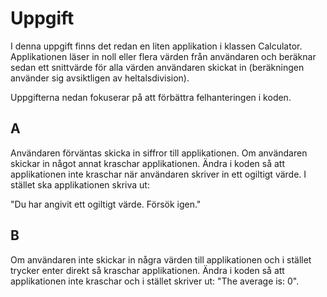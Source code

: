 ﻿# Uppgift
I denna uppgift finns det redan en liten applikation i klassen
Calculator. Applikationen läser in noll eller flera värden från
användaren och beräknar sedan ett snittvärde för alla värden
användaren skickat in (beräkningen använder sig avsiktligen av
heltalsdivision).

Uppgifterna nedan fokuserar på att förbättra felhanteringen i koden.

## A
Användaren förväntas skicka in siffror till applikationen. Om
användaren skickar in något annat kraschar applikationen. Ändra i
koden så att applikationen inte kraschar när användaren skriver in
ett ogiltigt värde. I stället ska applikationen skriva ut:

"Du har angivit ett ogiltigt värde. Försök igen."

## B
Om användaren inte skickar in några värden till applikationen och
i stället trycker enter direkt så kraschar applikationen. Ändra i
koden så att applikationen inte kraschar och i stället skriver ut:
"The average is: 0".

